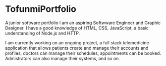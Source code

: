 # TofunmiPortfolio
A junior software portfolio
I am an aspiring Softwware Engineer and Graphic Designer. I have a good knowledge of HTML, CSS, JavaScript, a basic understanding of Node.js and HTTP. 


I am currently working on an ongoing project, a full stack telemedicine application that allows patients create and manage their accounts and profiles, doctors can manage their schedules, appointments can be booked. Admistrators can also manage their systems, and so on.
